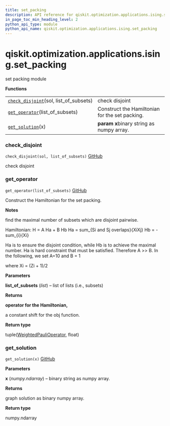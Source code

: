 ```yaml
---
title: set_packing
description: API reference for qiskit.optimization.applications.ising.set_packing
in_page_toc_min_heading_level: 2
python_api_type: module
python_api_name: qiskit.optimization.applications.ising.set_packing
---
```


<span id="module-qiskit.optimization.applications.ising.set_packing" />

<span id="qiskit-optimization-applications-ising-set-packing" />

# qiskit.optimization.applications.ising.set\_packing

set packing module

**Functions**

|                                                                                                                                                                                    |                                                |
| ---------------------------------------------------------------------------------------------------------------------------------------------------------------------------------- | ---------------------------------------------- |
| [`check_disjoint`](#qiskit.optimization.applications.ising.set_packing.check_disjoint "qiskit.optimization.applications.ising.set_packing.check_disjoint")(sol, list\_of\_subsets) | check disjoint                                 |
| [`get_operator`](#qiskit.optimization.applications.ising.set_packing.get_operator "qiskit.optimization.applications.ising.set_packing.get_operator")(list\_of\_subsets)            | Construct the Hamiltonian for the set packing. |
| [`get_solution`](#qiskit.optimization.applications.ising.set_packing.get_solution "qiskit.optimization.applications.ising.set_packing.get_solution")(x)                            | **param x**binary string as numpy array.       |

### check\_disjoint

<span id="qiskit.optimization.applications.ising.set_packing.check_disjoint" />

`check_disjoint(sol, list_of_subsets)` [GitHub](https://github.com/qiskit-community/qiskit-aqua/tree/stable/0.8/qiskit/optimization/applications/ising/set_packing.py "view source code")

check disjoint

### get\_operator

<span id="qiskit.optimization.applications.ising.set_packing.get_operator" />

`get_operator(list_of_subsets)` [GitHub](https://github.com/qiskit-community/qiskit-aqua/tree/stable/0.8/qiskit/optimization/applications/ising/set_packing.py "view source code")

Construct the Hamiltonian for the set packing.

**Notes**

find the maximal number of subsets which are disjoint pairwise.

Hamiltonian: H = A Ha + B Hb Ha = sum\_\{Si and Sj overlaps}\{XiXj} Hb = -sum\_\{i}\{Xi}

Ha is to ensure the disjoint condition, while Hb is to achieve the maximal number. Ha is hard constraint that must be satisfied. Therefore A >> B. In the following, we set A=10 and B = 1

where Xi = (Zi + 1)/2

**Parameters**

**list\_of\_subsets** (*list*) – list of lists (i.e., subsets)

**Returns**

**operator for the Hamiltonian,**

a constant shift for the obj function.

**Return type**

tuple([WeightedPauliOperator](qiskit.aqua.operators.legacy.WeightedPauliOperator "qiskit.aqua.operators.legacy.WeightedPauliOperator"), float)

### get\_solution

<span id="qiskit.optimization.applications.ising.set_packing.get_solution" />

`get_solution(x)` [GitHub](https://github.com/qiskit-community/qiskit-aqua/tree/stable/0.8/qiskit/optimization/applications/ising/set_packing.py "view source code")

**Parameters**

**x** (*numpy.ndarray*) – binary string as numpy array.

**Returns**

graph solution as binary numpy array.

**Return type**

numpy.ndarray

